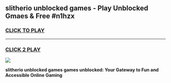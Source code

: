 
## slitherio unblocked games - Play Unblocked Gmaes & Free #n1hzx
<h3>
<a href="https://premium.freeplayer.one?title=slitherio_unblocked_games&ref=01M">CLICK TO PLAY</a></h3>
<hr>

<h3>
<a href="https://premium.freeplayer.one?title=slitherio_unblocked_games&ref=01M">CLICK 2 PLAY</a>
  
</h3>

<a href="https://premium.freeplayer.one?title=slitherio_unblocked_games&ref=01M"><img src="https://clearcache.store/games.png"></a>


**slitherio unblocked games games unblocked: Your Gateway to Fun and Accessible Online Gaming**
